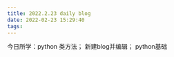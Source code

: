 ```yaml
---
title: 2022.2.23 daily blog
date: 2022-02-23 15:29:40
tags:
---
```



今日所学：python 类方法； 新建blog并编辑； python基础
